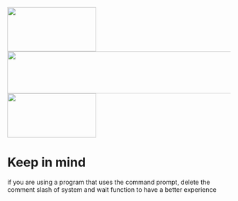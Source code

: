 <img src= "https://aidagonzalez274531020.files.wordpress.com/2018/01/cabecera1.png" width=200 height = 100> <img src= "http://dodatek.cl/wp-content/uploads/2018/09/cropped-fondo-blanco.png" width=600 height = 95>   <img src= "https://www.asesoriasprexun.com/wp-content/uploads/2019/02/uanl-logo.jpg" width=200 height = 100> 

# Keep in mind
if you are using a program that uses the command prompt, delete the comment slash of system and wait function to have a better experience
